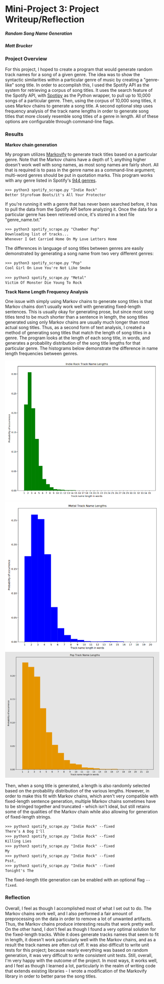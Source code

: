 # Mini-Project 3: Project Writeup/Reflection
##### Random Song Name Generation
##### Matt Brucker

### Project Overview

For this project, I hoped to create a program that would generate random track names for a song of a given genre. The idea was to show the syntactic similarities within a particular genre of music by 
creating a "genre-like" song title. In order to accomplish this, I used the Spotify API as the system for retrieving a corpus of song titles. It uses the search feature of the Spotify API, with 
[Spotipy](https://github.com/plamere/spotipy) as the Python wrapper, to pull up to 10,000 songs of a particular genre. Then, using the corpus of 10,000 song titles, it uses Markov chains to generate a song 
title. A second optional step uses frequency analysis of the track name lengths in order to generate song titles that more closely resemble song titles of a genre in length. All of these options are 
configurable through command-line flags.

### Results
**Markov chain generation**

My program utilizes [Markovify](https://github.com/jsvine/markovify) to generate track titles based on a particular genre. Note that the Markov chains have a depth of 1; anything higher doesn't work well with
song names, as most song names are fairly short. All that is required is to pass in the genre name as a command-line argument; 
multi-word genres should be put in quotation marks. This program works with any genre listed in Spotify's [944 genres](https://docs.google.com/spreadsheets/d/1L3F3oKddQxz2v9a_eqchacv4XXqVru1AMwsbVUqqMsU/pub).
```
>>> python3 spotify_scrape.py "Indie Rock"
Better Styrofoam Boots/it's All Your Protector
```
If you're running it with a genre that has never been searched before, it has to pull the data from the Spotify API before analyzing it. Once the data for a particular genre has been retrieved once, it's 
stored in a text file "genre_name.txt."
``` 
>>> python3 spotify_scrape.py "Chamber Pop"
Downloading list of tracks...
Whenever I Get Carried Home On My Love Letters Home
```
The differences in language of song titles between genres are easily demonstrated by generating a song
name from two very different genres:
```
>>> python3 spotify_scrape.py "Pop"
Cool Girl On Love You're Not Like Smoke

>>> python3 spotify_scrape.py "Metal"
Victim Of Monster Die Young To Rock
```

**Track Name Length Frequency Analysis**

One issue with simply using Markov chains to generate song titles is that Markov chains don't usually work well with generating fixed-length sentences. This is usually okay for generating prose, but since
most song titles tend to be much shorter than a sentence in length, the song titles generated using only Markov chains are usually much longer than most actual song titles. Thus, as a second form of text
analysis, I created a method of generating song titles that match the length of song titles in a genre. The program looks at the length of each song title, in words, and generates a probability distribution
of the song title lengths for that particular genre.  The histograms below demonstrate the difference in name length frequencies between genres.

![Indie rock name length frequencies](indie_rock_hist.png)
![Metal name length frequencies](metal_hist.png)
![Pop name length frequencies](pop_hist.png)

Then, when a song title is generated, a length is also randomly selected based on the probability distribution of the various lengths. However, in order to make this fit with Markov chains, which aren't
very compatible with fixed-length sentence generation, multiple Markov chains sometimes have to be stringed together and truncated - which isn't ideal, but still retains some of the qualities of the Markov
chain while also allowing for generation of fixed-length strings. 
```
>>> python3 spotify_scrape.py "Indie Rock" --fixed
There’s A Dog I'll
>>> python3 spotify_scrape.py "Indie Rock" --fixed
Killing Lies
>>> python3 spotify_scrape.py "Indie Rock" --fixed
My
>>> python3 spotify_scrape.py "Indie Rock" --fixed
Psst,
>>> python3 spotify_scrape.py "Indie Rock" --fixed
Tonight's The
```
The fixed-length title generation can be enabled with an optional flag `--fixed`.

### Reflection
Overall, I feel as though I accomplished most of what I set out to do. The Markov chains work well, and I also performed a fair amount of preprocessing on the data in order to remove a lot of unwanted
artifacts. Thus, the Markov chains produce interesting results that work pretty well. On the other hand, I don't feel as though I found a very optimal solution for the fixed-length tracks. While it does
generate tracks names that seem to fit in length, it doesn't work particularly well with the Markov chains, and as a result the track names are often cut off. It was also difficult to write unit tests for
this project; because nearly everything was based on random generation, it was very difficult to write consistent unit tests. Still, overall, I'm very happy with the outcome of the project. In most ways, it
works well, and I feel as though I learned a lot, particularly in the realm of writing code that extends existing libraries - I wrote a modification of the Markovify library in order to better parse the song
titles. 

